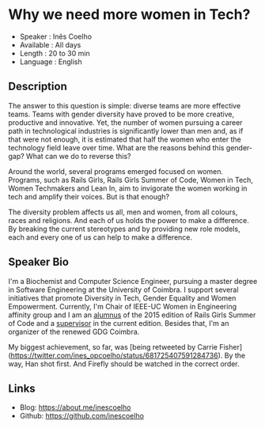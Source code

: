 Why we need more women in Tech?
========================

* Speaker   : Inês Coelho
* Available : All days
* Length    : 20 to 30 min 
* Language  : English

Description
-----------

The answer to this question is simple: diverse teams are more effective teams. Teams with gender diversity have proved to be more creative, productive and innovative. Yet, the number of women pursuing a career path in technological industries is significantly lower than men and, as if that were not enough, it is estimated that half the women who enter the technology field leave over time. What are the reasons behind this gender­gap? What can we do to reverse this? 

Around the world, several programs emerged focused on women. Programs, such as Rails Girls, Rails Girls Summer of Code, Women in Tech, Women Techmakers and Lean In, aim to invigorate the women working in tech and amplify their voices. But is that enough?

The diversity problem affects us all, men and women, from all colours, races and religions. And each of us holds the power to make a difference. By breaking the current stereotypes and by providing new role models, each and every one of us can help to make a difference. 

Speaker Bio
-----------

I'm a Biochemist and Computer Science Engineer, pursuing a master degree in Software Engineering at the University of Coimbra. I support several initiatives that promote Diversity in Tech, Gender Equality and Women Empowerment. Currently, I'm Chair of IEEE-UC Women in Engineering affinity group and I am an [alumnus](https://teams.railsgirlssummerofcode.org/teams/66) of the 2015 edition of Rails Girls Summer of Code and a [supervisor](https://teams.railsgirlssummerofcode.org/teams/205) in the current edition. Besides that, I'm an organizer of the renewed GDG Coimbra.

My biggest achievement, so far, was [being retweeted by Carrie Fisher] (https://twitter.com/ines_opcoelho/status/681725407591284736). By the way, Han shot first. And Firefly should be watched in the correct order.

Links
-----

* Blog: https://about.me/inescoelho
* Github: https://github.com/inescoelho